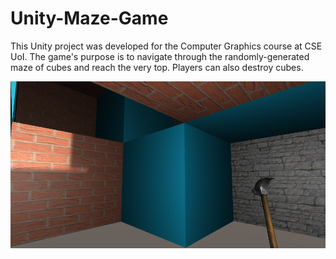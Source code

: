 # Unity-Maze-Game

This Unity project was developed for the Computer Graphics course at CSE UoI. The game's purpose is to navigate through the randomly-generated maze of cubes and reach the very top. Players can also destroy cubes.

![](https://github.com/ppapahr/Unity-Maze-Game/blob/main/image.png?raw=true)
